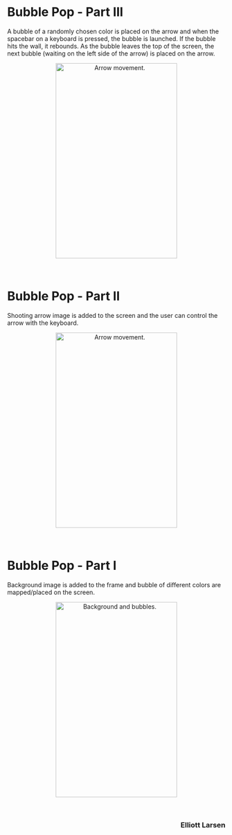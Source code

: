 # Bubble Pop - Part III

A bubble of a randomly chosen color is placed on the arrow and when the spacebar on a keyboard is pressed, the bubble is launched.  If the bubble hits the wall, it rebounds.  As the bubble leaves the top of the screen, the next bubble (waiting on the left side of the arrow) is placed on the arrow.

<p align = "center">
<image src = "Part_III.gif" title = "Arrow movement." width = 280 height = 450><br>
</p>
<br>

# Bubble Pop - Part II

Shooting arrow image is added to the screen and the user can control the arrow with the keyboard.

<p align = "center">
<image src = "Part_II.gif" title = "Arrow movement." width = 280 height = 450><br>
</p>
<br>

# Bubble Pop - Part I

Background image is added to the frame and bubble of different colors are mapped/placed on the screen.  

<p align = "center">
<image src = "Part_I.png" title = "Background and bubbles." width = 280 height = 450><br>
</p>
<br>
<h3 align = "right"> Elliott Larsen </h3>
